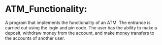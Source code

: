 # ATM_Functionality: 
A program that implements the functionality of an ATM. 
The entrance is carried out using the login and pin code. 
The user has the ability to make a deposit, withdraw money from the account, and make money transfers to the accounts of another user.
